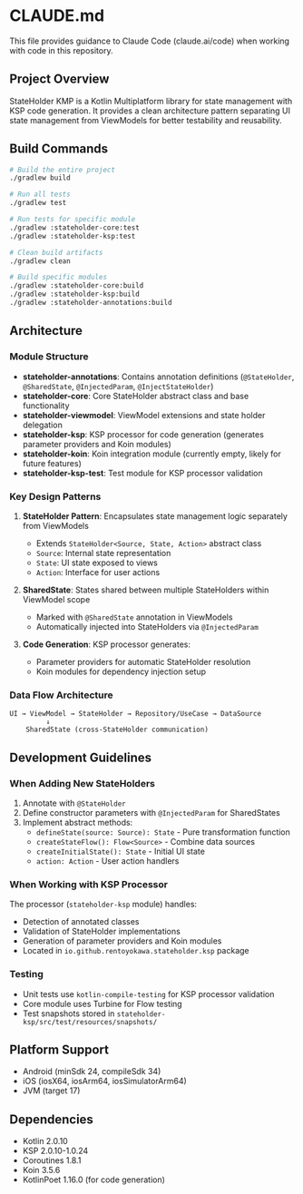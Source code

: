 # CLAUDE.md

This file provides guidance to Claude Code (claude.ai/code) when working with code in this repository.

## Project Overview

StateHolder KMP is a Kotlin Multiplatform library for state management with KSP code generation. It provides a clean architecture pattern separating UI state management from ViewModels for better testability and reusability.

## Build Commands

```bash
# Build the entire project
./gradlew build

# Run all tests
./gradlew test

# Run tests for specific module
./gradlew :stateholder-core:test
./gradlew :stateholder-ksp:test

# Clean build artifacts
./gradlew clean

# Build specific modules
./gradlew :stateholder-core:build
./gradlew :stateholder-ksp:build
./gradlew :stateholder-annotations:build
```

## Architecture

### Module Structure

- **stateholder-annotations**: Contains annotation definitions (`@StateHolder`, `@SharedState`, `@InjectedParam`, `@InjectStateHolder`)
- **stateholder-core**: Core StateHolder abstract class and base functionality
- **stateholder-viewmodel**: ViewModel extensions and state holder delegation
- **stateholder-ksp**: KSP processor for code generation (generates parameter providers and Koin modules)
- **stateholder-koin**: Koin integration module (currently empty, likely for future features)
- **stateholder-ksp-test**: Test module for KSP processor validation

### Key Design Patterns

1. **StateHolder Pattern**: Encapsulates state management logic separately from ViewModels
   - Extends `StateHolder<Source, State, Action>` abstract class
   - `Source`: Internal state representation
   - `State`: UI state exposed to views
   - `Action`: Interface for user actions

2. **SharedState**: States shared between multiple StateHolders within ViewModel scope
   - Marked with `@SharedState` annotation in ViewModels
   - Automatically injected into StateHolders via `@InjectedParam`

3. **Code Generation**: KSP processor generates:
   - Parameter providers for automatic StateHolder resolution
   - Koin modules for dependency injection setup

### Data Flow Architecture

```
UI → ViewModel → StateHolder → Repository/UseCase → DataSource
         ↓
    SharedState (cross-StateHolder communication)
```

## Development Guidelines

### When Adding New StateHolders

1. Annotate with `@StateHolder`
2. Define constructor parameters with `@InjectedParam` for SharedStates
3. Implement abstract methods:
   - `defineState(source: Source): State` - Pure transformation function
   - `createStateFlow(): Flow<Source>` - Combine data sources
   - `createInitialState(): State` - Initial UI state
   - `action: Action` - User action handlers

### When Working with KSP Processor

The processor (`stateholder-ksp` module) handles:
- Detection of annotated classes
- Validation of StateHolder implementations
- Generation of parameter providers and Koin modules
- Located in `io.github.rentoyokawa.stateholder.ksp` package

### Testing

- Unit tests use `kotlin-compile-testing` for KSP processor validation
- Core module uses Turbine for Flow testing
- Test snapshots stored in `stateholder-ksp/src/test/resources/snapshots/`

## Platform Support

- Android (minSdk 24, compileSdk 34)
- iOS (iosX64, iosArm64, iosSimulatorArm64)
- JVM (target 17)

## Dependencies

- Kotlin 2.0.10
- KSP 2.0.10-1.0.24
- Coroutines 1.8.1
- Koin 3.5.6
- KotlinPoet 1.16.0 (for code generation)